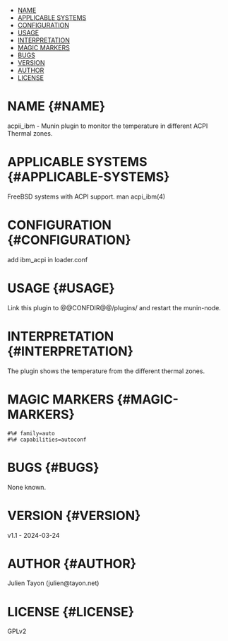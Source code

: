 -   [NAME](#NAME)
-   [APPLICABLE SYSTEMS](#APPLICABLE-SYSTEMS)
-   [CONFIGURATION](#CONFIGURATION)
-   [USAGE](#USAGE)
-   [INTERPRETATION](#INTERPRETATION)
-   [MAGIC MARKERS](#MAGIC-MARKERS)
-   [BUGS](#BUGS)
-   [VERSION](#VERSION)
-   [AUTHOR](#AUTHOR)
-   [LICENSE](#LICENSE)

NAME {#NAME}
====

acpii\_ibm - Munin plugin to monitor the temperature in different ACPI
Thermal zones.

APPLICABLE SYSTEMS {#APPLICABLE-SYSTEMS}
==================

FreeBSD systems with ACPI support. man acpi\_ibm(4)

CONFIGURATION {#CONFIGURATION}
=============

add ibm\_acpi in loader.conf

USAGE {#USAGE}
=====

Link this plugin to @\@CONFDIR@@/plugins/ and restart the munin-node.

INTERPRETATION {#INTERPRETATION}
==============

The plugin shows the temperature from the different thermal zones.

MAGIC MARKERS {#MAGIC-MARKERS}
=============

    #%# family=auto
    #%# capabilities=autoconf

BUGS {#BUGS}
====

None known.

VERSION {#VERSION}
=======

v1.1 - 2024-03-24

AUTHOR {#AUTHOR}
======

Julien Tayon (julien\@tayon.net)

LICENSE {#LICENSE}
=======

GPLv2
